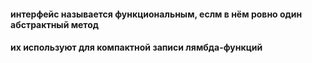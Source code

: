 #### интерфейс называется функциональным, еслм в нём ровно один абстрактный метод
#### их используют для компактной записи лямбда-функций